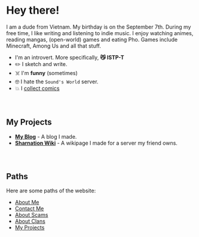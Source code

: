 # Hey there!
I am a dude from Vietnam. My birthday is on the September 7th. During my free time, I like writing and listening to indie music.
I enjoy watching animes, reading mangas, (open-world) games and eating Pho. Games include Minecraft, Among Us and all that stuff.

* I'm an introvert. More specifically, **😼 ISTP-T**
* ✏️ I sketch and write.
* ☠️ I'm **funny** (sometimes)
* 🤓 I hate the `Sound's World` server.
* 💥 I [collect comics](/wip)

######  

## My Projects
* **[My Blog](https://kod-er.blogspot.com/)** - A blog I made.
* **[Sharnation Wiki](https://bit.ly/sharnation-wiki)** - A wikipage I made for a server my friend owns.

######  

## Paths
Here are some paths of the website:
- [About Me](/about-me)
- [Contact Me](/contact-me)
- [About Scams](/i-got-scammed)
- [About Clans](/clans)
- [My Projects](/wip)

